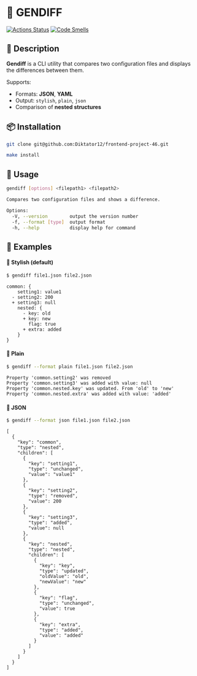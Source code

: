 # 📘 GENDIFF

[![Actions Status](https://github.com/Diktator12/frontend-project-46/actions/workflows/hexlet-check.yml/badge.svg)](https://github.com/Diktator12/frontend-project-46/actions) [![Code Smells](https://sonarcloud.io/api/project_badges/measure?project=Diktator12_frontend-project-46&metric=code_smells)](https://sonarcloud.io/summary/new_code?id=Diktator12_frontend-project-46)

## 📌 Description
**Gendiff** is a CLI utility that compares two configuration files and displays the differences between them.

Supports:

- Formats: **JSON**, **YAML**
- Output: `stylish`, `plain`, `json`
- Comparison of **nested structures**

## 📦 Installation
```bash
git clone git@github.com:Diktator12/frontend-project-46.git

make install
```
## 🚀 Usage
```bash
gendiff [options] <filepath1> <filepath2>

Compares two configuration files and shows a difference.

Options:
  -V, --version        output the version number
  -f, --format [type]  output format
  -h, --help           display help for command
```
## 🧪 Examples
#### 🔸 Stylish (default)
```bash
$ gendiff file1.json file2.json
```
```text
common: {
    setting1: value1
  - setting2: 200
  + setting3: null
    nested: {
      - key: old
      + key: new
        flag: true
      + extra: added
    }
}
```
#### 🔹 Plain
```bash
$ gendiff --format plain file1.json file2.json
```
```text
Property 'common.setting2' was removed
Property 'common.setting3' was added with value: null
Property 'common.nested.key' was updated. From 'old' to 'new'
Property 'common.nested.extra' was added with value: 'added'
```
#### 🔹 JSON
```bash
$ gendiff --format json file1.json file2.json
```
```text
[
  {
    "key": "common",
    "type": "nested",
    "children": [
      {
        "key": "setting1",
        "type": "unchanged",
        "value": "value1"
      },
      {
        "key": "setting2",
        "type": "removed",
        "value": 200
      },
      {
        "key": "setting3",
        "type": "added",
        "value": null
      },
      {
        "key": "nested",
        "type": "nested",
        "children": [
          {
            "key": "key",
            "type": "updated",
            "oldValue": "old",
            "newValue": "new"
          },
          {
            "key": "flag",
            "type": "unchanged",
            "value": true
          },
          {
            "key": "extra",
            "type": "added",
            "value": "added"
          }
        ]
      }
    ]
  }
]
```
